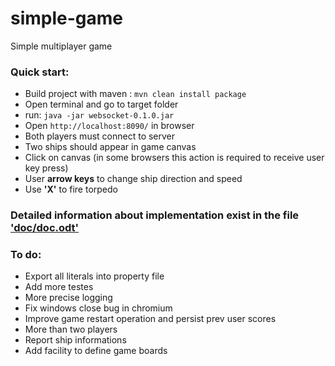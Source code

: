 # simple-game
Simple multiplayer game

<h3>Quick start:</h3>
    <ul>
    <li>Build project with maven : <code>mvn clean install package</code></li>
    <li>Open terminal and  go to target folder</li>
    <li>run: <code>java -jar websocket-0.1.0.jar</code></li>
    <li>Open <code>http://localhost:8090/</code> in browser</li>
    <li>Both players must connect to server</li>
    <li>Two ships should appear in game canvas</li>
    <li>Click on canvas (in some browsers this action is required to receive user key press)</li>
    <li>User <b>arrow keys</b> to change ship direction and speed</li>
    <li>Use <b>'X'</b> to fire torpedo</li>    
    </ul>      
    <h3>Detailed information about implementation exist in the file <a href="https://github.com/nasser-s/simple-game/blob/master/doc/doc.odt">'doc/doc.odt'</a></h3>
<h3>To do:</h3>
<ul>
<li>Export all literals into property file</li>
<li>Add more testes</li>
<li>More precise logging</li>
<li>Fix windows close bug in chromium</li>
<li>Improve game restart operation and persist prev user scores</li>
<li>More than two players</li>
<li>Report ship informations</li>
<li>Add facility to define game boards</li>
<ul> 
